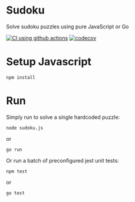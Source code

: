 # Sudoku
Solve sudoku puzzles using pure JavaScript or Go

[![CI using github actions](https://github.com/johnsibly/sudoku/workflows/Run%20tests%20against%20Sudoku%20puzzle%20solver/badge.svg)](https://github.com/johnsibly/sudoku/actions?query=workflow%3A%22Run+tests+against+Sudoku+puzzle+solver%22)
[![codecov](https://codecov.io/gh/johnsibly/sudoku/branch/master/graph/badge.svg?token=BEYEGV5F94)](https://codecov.io/gh/johnsibly/sudoku)

# Setup Javascript
```
npm install
```

# Run
Simply run to solve a single hardcoded puzzle:
```
node sudoku.js
```
or
```
go run
```

Or run a batch of preconfigured jest unit tests:
```
npm test
```
or
```
go test
```
